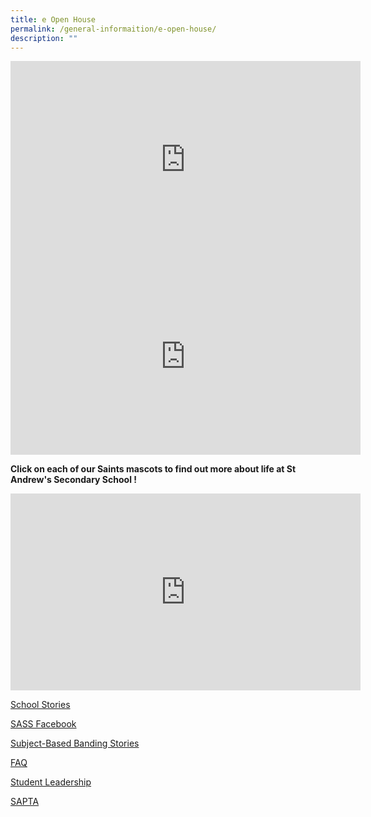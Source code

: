 ```yaml
---
title: e Open House
permalink: /general-informaition/e-open-house/
description: ""
---
```

<iframe width="560" height="315" src="https://www.youtube.com/embed/OwU7gbzBgfc" title="YouTube video player" frameborder="0" allow="accelerometer; autoplay; clipboard-write; encrypted-media; gyroscope; picture-in-picture" allowfullscreen></iframe>

<iframe width="560" height="315" src="https://www.youtube.com/embed/thMtuAeAmko" title="YouTube video player" frameborder="0" allow="accelerometer; autoplay; clipboard-write; encrypted-media; gyroscope; picture-in-picture" allowfullscreen></iframe>

**Click on each of our Saints mascots to find out more about life at St Andrew's Secondary School !**

<iframe width="560" height="315" src="https://www.youtube.com/embed/EOTHZJ0v7SQ" title="YouTube video player" frameborder="0" allow="accelerometer; autoplay; clipboard-write; encrypted-media; gyroscope; picture-in-picture" allowfullscreen></iframe>

[School Stories](/files/2022%20Sch%20Stories%20Combined.pdf)

[SASS Facebook](https://www.facebook.com/standrewssec/)

[Subject-Based Banding Stories ](/files/Subject-Based%20Banding%20Stories.pdf)

[FAQ](/files/2022%20SASS%20Frequently%20Asked%20Questions%20FAQs.pdf)

[Student Leadership](/files/St%20Andrew%20E-Brochure_R4.pdf)

[SAPTA](https://www.facebook.com/sapta.saints/)